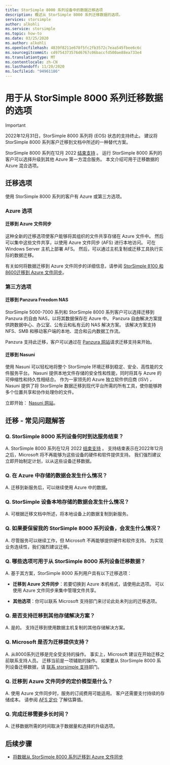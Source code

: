 ```yaml
---
title: StorSimple 8000 系列设备中的数据迁移选项
description: 概述从 StorSimple 8000 系列迁移数据的选项。
services: storsimple
author: alkohli
ms.service: storsimple
ms.topic: how-to
ms.date: 03/25/2020
ms.author: alkohli
ms.openlocfilehash: 4839f8211e678f5fc2fb3572c7eaa545fbee6c6c
ms.sourcegitcommit: cd9754373576d6767c06baccfd500ae88ea733e4
ms.translationtype: MT
ms.contentlocale: zh-CN
ms.lasthandoff: 11/20/2020
ms.locfileid: "94961186"
---
```

# <a name="options-to-migrate-data-from-storsimple-8000-series"></a>用于从 StorSimple 8000 系列迁移数据的选项

> [!IMPORTANT]
> 2022年12月31日，StorSimple 8000 系列将 (EOS) 状态的支持终止。 建议将 StorSimple 8000 系列客户迁移到文档中所述的一种替代方案。

StorSimple 8000 系列在12月 2022 [结束支持](https://support.microsoft.com/lifecycle/search?alpha=Azure%20StorSimple%208000%20Series) 。 运行 StorSimple 8000 系列的客户可以选择升级到其他 Azure 第一方混合服务。 本文介绍可用于迁移数据的 Azure 混合选项。

## <a name="migration-options"></a>迁移选项

使用 StorSimple 8000 系列的客户有 Azure 或第三方选项。

### <a name="azure-options"></a>Azure 选项

#### <a name="migrate-to-azure-file-sync"></a>迁移到 Azure 文件同步

这种全新的迁移选项使客户能够将其组织的文件共享存储在 Azure 文件中。 然后可以集中这些文件共享，以使用 Azure 文件同步 (AFS) 进行本地访问。 可在 Windows Server 主机上部署 AFS。 然后，可以通过主机复制或迁移工具执行实际的数据迁移。

有关如何将数据迁移到 Azure 文件同步的详细信息，请参阅 [StorSimple 8100 和8600迁移到 Azure 文件同步](../storage/files/storage-files-migration-storsimple-8000.md)。

### <a name="third-party-options"></a>第三方选项

#### <a name="migrate-to-panzura-freedom-nas"></a>迁移到 Panzura Freedom NAS

StorSimple 5000-7000 系列和 StorSimple 8000 系列客户可以选择迁移到 Panzura 的自由 NAS，以将其数据保存在 Azure 中。 Panzura 自由解决方案提供跨数据中心、办公室、公有云和私有云的 NAS 解决方案。 该解决方案支持 NFS、SMB 和移动客户端的本地、混合和云内数据工作流。

Panzura 支持此迁移，客户可以通过在 [Panzura 网站](https://panzura.com/migrate-storsimple-panzura/)请求迁移支持来开始。

#### <a name="migrate-to-nasuni"></a>迁移到 Nasuni

使用 Nasuni 可以轻松地将整个 StorSimple 环境迁移到稳定、安全、高性能的文件服务平台。 Nasuni 提供本地文件存储的安全性和性能，同时将其与 Azure 的可伸缩性和持久性相结合。  作为一家领先的 Azure 独立软件供应商 (ISV) ，Nasuni 提供了将 StorSimple 数据迁移到现代平台所需的所有工具，使你能够跨多个位置共享和协作处理你的文件。

立即开始： [Nasuni 网站](https://info.nasuni.com/storsimple8000-webinar)。

<!-- 04/09/2020 v-grpr (priestlg) - As per request, commenting out this section because the information that will go into this section is forthcoming
#### Migrate to Cohesity

Cohesity enables you to migrate data from your current StorSimple 5000–7000 to the Cohesity Data Platform on Azure. The Cohesity Data Platform is a software-defined web-scale solution that consolidates files, backups, objects, and VMs onto a single cloud-native solution. After migration to the Data Platform, you can manage, protect, and provision data and apps from cloud to core through a single pane of glass. With Cohesity, start with as few as three nodes. 

Learn more on [migration to the Cohesity Data Platform](https://info.cohesity.com/migrate-from-storsimple-to-cohesity.html).

#### Migrate to Nasuni

Nasuni makes it easy for StorSimple 5000-7000 customers to migrate and keep their data in Azure.  Nasuni is a leading Azure-based NAS storage solution, giving customers the performance and security they expect from on-prem solutions, with cloud economics and scale.  In addition to high performance file storage, Nasuni and Azure handle backup and DR, while allowing you to share and collaborate on your data around the globe with centralized file storage management. 

Nasuni has the experience to make your migration easy – get started today: https://info.nasuni.com/nasuni-storsimple-migration

#### Migrate to Talon FAST

Talon makes it easy for StorSimple 5000-7000 customers to continue to leverage the benefits they valued so much in the StorSimple platform (small on-site footprint backed by unlimited cloud resources) with even greater function.  With the Talon FAST solution, customers can migrate and keep their data in Azure, while now having an even smaller software-only onsite footprint and adding benefits such as global file locking, global namespace, and multi-site collaboration.  Talon is a leading Azure ecosystem solution, working with global customers to migrate their on-premises file server workloads into a consolidated, Azure-based footprint without compromising user workflow or experience.  

Learn more about how to evolve to a cloud-consolidated enterprise at https://www.talonstorage.com/alliances/microsoft-storsimple.
-->

## <a name="migration---frequently-asked-questions"></a>迁移 - 常见问题解答

### <a name="q-when-do-the-storsimple-8000-series-devices-reach-end-of-service"></a>Q. StorSimple 8000 系列设备何时到达服务结束？

A. StorSimple 8000 系列在12月 2022 [结束支持](https://support.microsoft.com/[lifecycle/search?alpha=Azure%20StorSimple%208000%20Series) 。 支持结束表示在2022年12月之后，Microsoft 将不再能够为这些设备的硬件和软件提供支持。 我们强烈建议立即开始制定计划，以从这些设备迁移数据。

### <a name="q-what-happens-to-the-data-i-have-stored-in-azure"></a>Q. 在 Azure 中存储的数据会发生什么情况？  

A. 迁移到新服务后，可以继续使用 Azure 中的数据。

### <a name="q-what-happens-to-the-data-i-have-stored-locally-on-my-storsimple-device"></a>Q. StorSimple 设备本地存储的数据会发生什么情况？

A. 可根据迁移文档中所述，将本地设备上的数据复制到新服务。

### <a name="q-what-happens-if-i-want-to-keep-my-storsimple-8000-series-appliance"></a>Q. 如果要保留我的 StorSimple 8000 系列设备，会发生什么情况？

A. 尽管服务可以继续工作，但 Microsoft 不再能够提供硬件和软件支持。 为实现业务连续性，我们强烈建议迁移。

### <a name="q-what-options-are-available-to-migrate-data-from-storsimple-8000-series-devices"></a>Q. 哪些选项可用于从 StorSimple 8000 系列设备迁移数据？

A. 基于其方案，StorSimple 8000 系列用户具有以下迁移选项：

* **迁移到 Azure 文件同步**：若要切换到 Azure 本机格式，请使用此选项。 可以使用 Azure 文件同步来集中管理文件共享。

* **其他选项**：你可以联系 Microsoft 支持部门来讨论此处未列出的迁移选项。

### <a name="q-is-migration-to-other-storage-solutions-supported"></a>Q. 是否支持迁移到其他存储解决方案？

A. 是的。 支持迁移到使用数据主机复制的其他存储解决方案。

### <a name="q-is-migration-supported-by-microsoft"></a>Q. Microsoft 是否为迁移提供支持？

A. 从8000系列迁移是完全受支持的操作。 事实上，Microsoft 建议在开始迁移之前联系支持人员。 迁移当前是一项辅助的操作。 如果要从 StorSimple 8000 系列设备迁移数据，请 [联系 storsimple 支持](mailto:storsimp@microsoft.com)部门。

### <a name="q-what-is-the-pricing-model-for-migration-to-azure-file-sync"></a>Q. 迁移到 Azure 文件同步的定价模型是什么？

A. 使用 Azure 文件同步时，服务的订阅费用可能适用。 客户还需要支付持续的存储成本。 请参阅 [AFS 定价]( https://azure.microsoft.com/pricing/details/storage/files/) 了解估算值。

### <a name="q-how-long-does-it-take-to-complete-a-migration"></a>Q. 完成迁移需要多长时间？

A. 迁移数据所需的时间取决于数据量和选择的升级选项。

## <a name="next-steps"></a>后续步骤

* [将数据从 StorSimple 8000 系列迁移到 Azure 文件同步](../storage/files/storage-files-migration-storsimple-8000.md)
